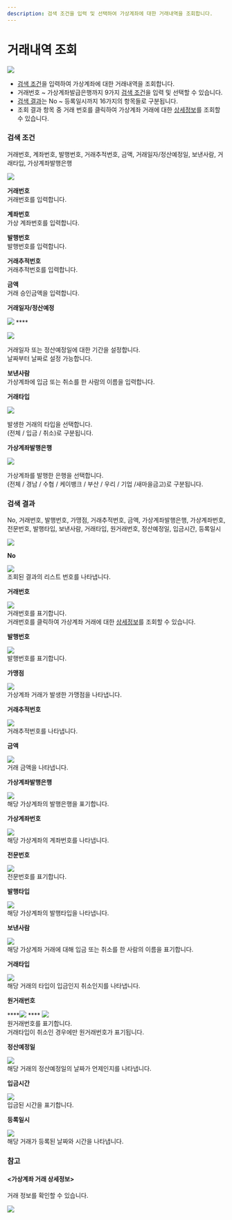 ```yaml
---
description: 검색 조건을 입력 및 선택하여 가상계좌에 대한 거래내역을 조회합니다.
---
```


# 거래내역 조회

![](../../.gitbook/assets/가맹점\_가상계좌거래내역조회.jpeg)

* [검색 조건](undefined-1.md#undefined)을 입력하여 가상계좌에 대한 거래내역을 조회합니다.
* 거래번호 \~ 가상계좌발급은행까지 9가지 [검색 조건](undefined-1.md#undefined)을 입력 및 선택할 수 있습니다.
* [검색 결과](undefined-1.md#undefined-1)는 No \~ 등록일시까지 16가지의 항목들로 구분됩니다.
* 조회 결과 항목 중 거래 번호를 클릭하여 가상계좌 거래에 대한 [상세정보](undefined-1.md#less-than-greater-than)를 조회할 수 있습니다.

### 검색 조건

거래번호, 계좌번호, 발행번호, 거래추적번호, 금액, 거래일자/정산예정일, 보낸사람, 거래타입, 가상계좌발행은행

![](../../.gitbook/assets/가맹점\_가상계좌거래내역조회\_검색조건.jpeg)

**거래번호**\
거래번호를 입력합니다.



**계좌번호**\
가상 계좌번호를 입력합니다.



**발행번호**\
발행번호를 입력합니다.



**거래추적번호**\
거래추적번호를 입력합니다.



**금액**\
거래 승인금액을 입력합니다.



**거래일자/정산예정**

![](../../.gitbook/assets/대행사\_가상계좌거래내역조회\_거래일자.jpeg) ****&#x20;

![](../../.gitbook/assets/대행사\_가상계좌거래내역조회\_거래일자날짜.jpeg)

거래일자 또는 정산예정일에 대한 기간을 설정합니다.\
날짜부터 날짜로 설정 가능합니다.



**보낸사람**\
가상계좌에 입금 또는 취소를 한 사람의 이름을 입력합니다.



**거래타입**

![](../../.gitbook/assets/대행사\_가상계좌거래내역조회\_거래타입.jpeg)

발생한 거래의 타입을 선택합니다.\
(전체 / 입금 / 취소)로 구분됩니다.



**가상계좌발행은행**

****![](../../.gitbook/assets/가맹점\_가상계좌거래내역조회\_가상계좌발행은행.jpeg)****

가상계좌를 발행한 은행을 선택합니다.\
(전체 / 경남 / 수협 / 케이뱅크 / 부산 / 우리 / 기업 /새마을금고)로 구분됩니다.







### 검색 결과

No, 거래번호, 발행번호, 가맹점, 거래추적번호, 금액, 가상계좌발행은행, 가상계좌번호, 전문번호, 발행타입, 보낸사람, 거래타입, 원거래번호, 정산예정일, 입금시간, 등록일시&#x20;

![](<../../.gitbook/assets/대행사\_가상계좌거래내역조회\_검색결과 (1).jpeg>)

**No**

![](../../.gitbook/assets/대행사\_가상계좌거래내역조회\_no.jpeg)\
조회된 결과의 리스트 번호를 나타냅니다.



**거래번호**

![](../../.gitbook/assets/Inked대행사\_가상계좌거래내역조회\_거래번호\_LI.jpg)\
거래번호를 표기합니다.\
거래번호를 클릭하여 가상계좌 거래에 대한 [상세정보](undefined-1.md#less-than-greater-than)를 조회할 수 있습니다.



**발행번호**

![](../../.gitbook/assets/Inked대행사\_가상계좌발행내역조회\_발행번호\_LI.jpg)\
발행번호를 표기합니다.



**가맹점**

![](../../.gitbook/assets/Inked대행사\_가상계좌발행내역조회\_가맹점\_LI.jpg)\
가상계좌 거래가 발생한 가맹점을 나타냅니다.



**거래추적번호**

![](<../../.gitbook/assets/Inked대행사\_가상계좌발행내역조회\_거래추적번호\_LI (1).jpg>)\
거래추적번호를 나타냅니다.



**금액**

![](../../.gitbook/assets/대행사\_가상계좌거래내역조회\_금액.jpeg)\
거래 금액을 나타냅니다.



**가상계좌발행은행**

![](../../.gitbook/assets/대행사\_가상계좌거래내역조회\_가상계좌발행은행\(결\).jpeg)\
해당 가상계좌의 발행은행을 표기합니다.



**가상계좌번호**

![](../../.gitbook/assets/Inked대행사\_가상계좌거래내역조회\_가상계좌번호\_LI.jpg)\
해당 가상계좌의 계좌번호를 나타냅니다.



**전문번호**

![](../../.gitbook/assets/Inked대행사\_가상계좌거래내역조회\_전문번호\_LI.jpg)\
전문번호를 표기합니다.



**발행타입**

![](../../.gitbook/assets/대행사\_가상계좌거래내역조회\_발행타입.jpeg)\
해당 가상계좌의 발행타입을 나타냅니다.



**보낸사람**

![](../../.gitbook/assets/Inked대행사\_가상계좌거래내역조회\_보낸사람\_LI.jpg)\
해당 가상계좌 거래에 대해 입금 또는 취소를 한 사람의 이름을 표기합니다.



**거래타입**

![](../../.gitbook/assets/대행사\_가상계좌거래내역조회\_거래타입\(결\).jpeg)\
해당 거래의 타입이 입금인지 취소인지를 나타냅니다.



**원거래번호**

****![](../../.gitbook/assets/Inked대행사\_가상계좌거래내역조회\_원거래번호1\_LI.jpg)         ****         ![](../../.gitbook/assets/대행사\_가상계좌거래내역조회\_원거래번호2.jpeg)\
원거래번호를 표기합니다.\
거래타입이 취소인 경우에만 원거래번호가 표기됩니다.



**정산예정일**

![](../../.gitbook/assets/대행사\_매입현황조회\_정산예정일.jpeg)\
해당 거래의 정산예정일의 날짜가 언제인지를 나타냅니다.



**입금시간**

![](../../.gitbook/assets/대행사\_가상계좌거래내역조회\_입금시간.jpeg)\
입금된 시간을 표기합니다.



**등록일시**

![](../../.gitbook/assets/대행사\_가상계좌거래내역조회\_등록일시.jpeg)\
해당 거래가 등록된 날짜와 시간을 나타냅니다.







### 참고

#### <가상계좌 거래 상세정보>

&#x20;거래 정보를 확인할 수 있습니다.

![](../../.gitbook/assets/Inked가맹점\_가상계좌거래내역조회\_가상계좌거래상세정보\_LI.jpg)

